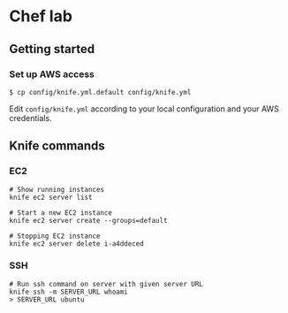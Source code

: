 # Chef lab

## Getting started


### Set up AWS access

	$ cp config/knife.yml.default config/knife.yml

Edit `config/knife.yml` according to your local configuration and your AWS credentials.


## Knife commands


### EC2

	# Show running instances
	knife ec2 server list

	# Start a new EC2 instance
	knife ec2 server create --groups=default

	# Stopping EC2 instance
	knife ec2 server delete i-a4ddeced

### SSH

	# Run ssh command on server with given server URL
	knife ssh -m SERVER_URL whoami
	> SERVER_URL ubuntu

